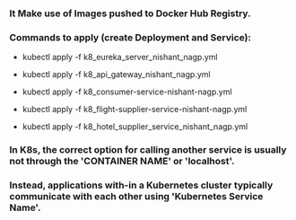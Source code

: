 ### It Make use of Images pushed to Docker Hub Registry.

### Commands to apply (create Deployment and Service): 

* kubectl apply -f k8_eureka_server_nishant_nagp.yml

* kubectl apply -f k8_api_gateway_nishant_nagp.yml

* kubectl apply -f k8_consumer-service-nishant-nagp.yml

* kubectl apply -f k8_flight-supplier-service-nishant-nagp.yml

* kubectl apply -f k8_hotel_supplier_service_nishant_nagp.yml

### In K8s, the correct option for calling another service is usually not through the 'CONTAINER NAME' or 'localhost'.

### Instead, applications with-in a Kubernetes cluster typically communicate with each other using 'Kubernetes Service Name'.
